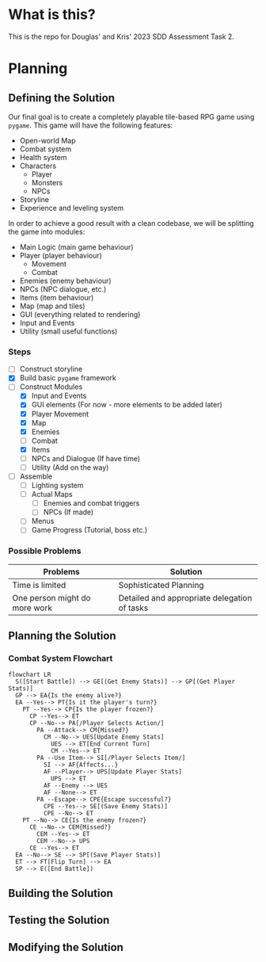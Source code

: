 # What is this?

This is the repo for Douglas' and Kris' 2023 SDD Assessment Task 2.

# Planning

## Defining the Solution

Our final goal is to create a completely playable tile-based RPG game using `pygame`. This game will have the following features:

- Open-world Map
- Combat system
- Health system
- Characters
  - Player
  - Monsters
  - NPCs
- Storyline
- Experience and leveling system

In order to achieve a good result with a clean codebase, we will be splitting the game into modules:

- Main Logic (main game behaviour)
- Player (player behaviour)
  - Movement
  - Combat
- Enemies (enemy behaviour)
- NPCs (NPC dialogue, etc.)
- Items (item behaviour)
- Map (map and tiles)
- GUI (everything related to rendering)
- Input and Events
- Utility (small useful functions)

### Steps

- [ ] Construct storyline
- [x] Build basic `pygame` framework
- [ ] Construct Modules
  - [x] Input and Events
  - [x] GUI elements (For now - more elements to be added later)
  - [x] Player Movement
  - [x] Map
  - [x] Enemies
  - [ ] Combat
  - [x] Items
  - [ ] NPCs and Dialogue (If have time)
  - [ ] Utility (Add on the way)
- [ ] Assemble
  - [ ] Lighting system
  - [ ] Actual Maps
    - [ ] Enemies and combat triggers
    - [ ] NPCs (If made)
  - [ ] Menus
  - [ ] Game Progress (Tutorial, boss etc.)

### Possible Problems

| Problems | Solution |
| -------- | -------- |
| Time is limited | Sophisticated Planning |
| One person might do more work | Detailed and appropriate delegation of tasks |

## Planning the Solution

### Combat System Flowchart

```mermaid
flowchart LR
  S([Start Battle]) --> GE[(Get Enemy Stats)] --> GP[(Get Player Stats)]
  GP --> EA{Is the enemy alive?}
  EA --Yes--> PT{Is it the player's turn?}
    PT --Yes--> CP{Is the player frozen?}
      CP --Yes--> ET
      CP --No--> PA[/Player Selects Action/]
        PA --Attack--> CM{Missed?}
          CM --No--> UES[Update Enemy Stats]
            UES --> ET[End Current Turn]
            CM --Yes--> ET
        PA --Use Item--> SI[/Player Selects Item/]
          SI --> AF{Affects...}
          AF --Player--> UPS[Update Player Stats]
            UPS --> ET
          AF --Enemy --> UES
          AF --None--> ET
        PA --Escape--> CPE{Escape successful?}
          CPE --Yes--> SE[(Save Enemy Stats)]
          CPE --No--> ET
    PT --No--> CE{Is the enemy frozen?}
      CE --No--> CEM{Missed?}
        CEM --Yes--> ET
        CEM --No--> UPS
      CE --Yes--> ET
  EA --No--> SE --> SP[(Save Player Stats)]
  ET --> FT[Flip Turn] --> EA
  SP --> E([End Battle])
```

## Building the Solution

## Testing the Solution

## Modifying the Solution
